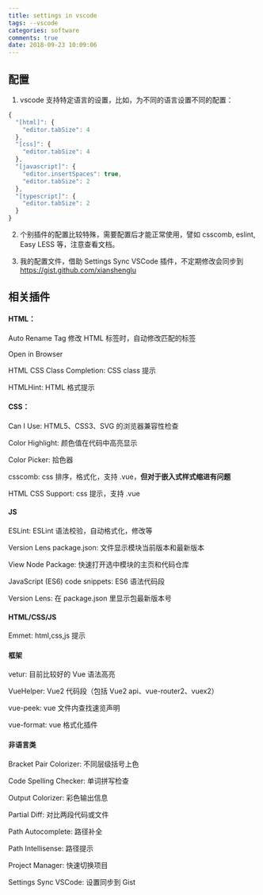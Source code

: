 ```yaml
---
title: settings in vscode
tags: --vscode
categories: software
comments: true
date: 2018-09-23 10:09:06
---
```


## 配置

1. vscode 支持特定语言的设置，比如，为不同的语言设置不同的配置：

```js
{
  "[html]": {
    "editor.tabSize": 4
  },
  "[css]": {
    "editor.tabSize": 4
  },
  "[javascript]": {
    "editor.insertSpaces": true,
    "editor.tabSize": 2
  },
  "[typescript]": {
    "editor.tabSize": 2
  }
}
```

2. 个别插件的配置比较特殊，需要配置后才能正常使用，譬如 csscomb, eslint, Easy LESS 等，注意查看文档。

3. 我的配置文件，借助 Settings Sync VSCode 插件，不定期修改会同步到 https://gist.github.com/xianshenglu

## 相关插件

#### HTML：

Auto Rename Tag 修改 HTML 标签时，自动修改匹配的标签

Open in Browser

HTML CSS Class Completion: CSS class 提示

HTMLHint: HTML 格式提示

#### CSS：

Can I Use: HTML5、CSS3、SVG 的浏览器兼容性检查

Color Highlight: 颜色值在代码中高亮显示

Color Picker: 拾色器

csscomb: css 排序，格式化，支持 .vue，**但对于嵌入式样式缩进有问题**

HTML CSS Support: css 提示，支持 .vue

#### JS

ESLint: ESLint 语法校验，自动格式化，修改等

Version Lens package.json: 文件显示模块当前版本和最新版本

View Node Package: 快速打开选中模块的主页和代码仓库

JavaScript (ES6) code snippets: ES6 语法代码段

Version Lens: 在 package.json 里显示包最新版本号

#### HTML/CSS/JS

Emmet: html,css,js 提示

#### 框架

vetur: 目前比较好的 Vue 语法高亮

VueHelper: Vue2 代码段（包括 Vue2 api、vue-router2、vuex2）

vue-peek: vue 文件内查找速览声明

vue-format: vue 格式化插件

#### 非语言类

Bracket Pair Colorizer: 不同层级括号上色

Code Spelling Checker: 单词拼写检查

Output Colorizer: 彩色输出信息

Partial Diff: 对比两段代码或文件

Path Autocomplete: 路径补全

Path Intellisense: 路径提示

Project Manager: 快速切换项目

Settings Sync VSCode: 设置同步到 Gist
